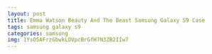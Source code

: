 ```yaml
---
layout: post
title: Emma Watson Beauty And The Beast Samsung Galaxy S9 Case
tags: samsung galaxy s9
categories: samsung
img: 1YsO5AFrzGbwkLOVpcBrGfH7N3ZB2IIw7
---
```


